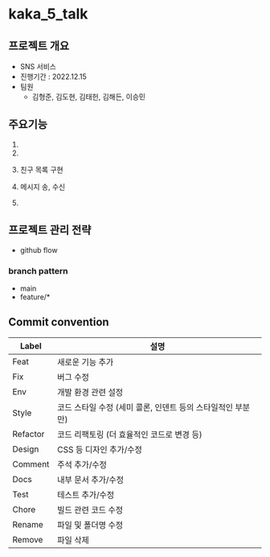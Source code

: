 # kaka_5_talk

## 프로젝트 개요

- SNS 서비스
- 진행기간 : 2022.12.15
- 팀원
  - 김형준, 김도현, 김태헌, 김해든, 이승민

## 주요기능

1.

2.

3. 친구 목록 구현

4. 메시지 송, 수신

5.

## 프로젝트 관리 전략

- github flow

### branch pattern

- main
- feature/\*

## Commit convention

| Label    | 설명                                                        |
| -------- | ----------------------------------------------------------- |
| Feat     | 새로운 기능 추가                                            |
| Fix      | 버그 수정                                                   |
| Env      | 개발 환경 관련 설정                                         |
| Style    | 코드 스타일 수정 (세미 콜론, 인덴트 등의 스타일적인 부분만) |
| Refactor | 코드 리팩토링 (더 효율적인 코드로 변경 등)                  |
| Design   | CSS 등 디자인 추가/수정                                     |
| Comment  | 주석 추가/수정                                              |
| Docs     | 내부 문서 추가/수정                                         |
| Test     | 테스트 추가/수정                                            |
| Chore    | 빌드 관련 코드 수정                                         |
| Rename   | 파일 및 폴더명 수정                                         |
| Remove   | 파일 삭제                                                   |
